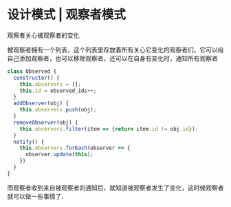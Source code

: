 # 设计模式 | 观察者模式

观察者关心被观察者的变化

被观察者拥有一个列表，这个列表里存放着所有关心它变化的观察者们，它可以给自己添加观察者，也可以移除观察者，还可以在自身有变化时，通知所有观察者

```javascript
class Observed {
  constructor() {
    this.observers = [];
    this.id = observed_ids++;
  }
  addObserver(obj) {
    this.observers.push(obj);
  }
  removeObserver(obj) {
    this.observers.filter(item => {return item.id != obj.id});
  }
  notify() {
    this.observers.forEach(observer => {
      observer.update(this);
    })
  }
}
```

而观察者收到来自被观察者的通知后，就知道被观察者发生了变化，这时候观察者就可以做一些事情了.